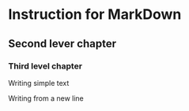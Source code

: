 # Instruction for MarkDown

## Second lever chapter
### Third level chapter

Writing simple text

Writing from a new line
